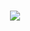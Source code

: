 <h1 align="center" style="font-weight: bold;">
<a href="https://git.io/typing-svg">
<img src="https://readme-typing-svg.herokuapp.com/?lines=Hello,+There!+👋;.....+This+is+Borya....;Nice+to+meet+you!&center=true&size=30&color=03ad03">
</a>
</h1>

<!--
**Boris2024042/Boris2024042** is a ✨ _special_ ✨ repository because its `README.md` (this file) appears on your GitHub profile.

Here are some ideas to get you started:

- 🔭 I’m currently working on ...
- 🌱 I’m currently learning ...
- 👯 I’m looking to collaborate on ...
- 🤔 I’m looking for help with ...
- 💬 Ask me about ...
- 📫 How to reach me: ...
- 😄 Pronouns: ...
- ⚡ Fun fact: ...
-->

